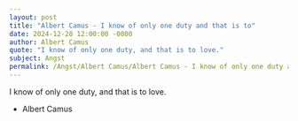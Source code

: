 ```yaml
---
layout: post
title: "Albert Camus - I know of only one duty and that is to"
date: 2024-12-28 12:00:00 -0000
author: Albert Camus
quote: "I know of only one duty, and that is to love."
subject: Angst
permalink: /Angst/Albert Camus/Albert Camus - I know of only one duty and that is to
---
```


I know of only one duty, and that is to love.

- Albert Camus
